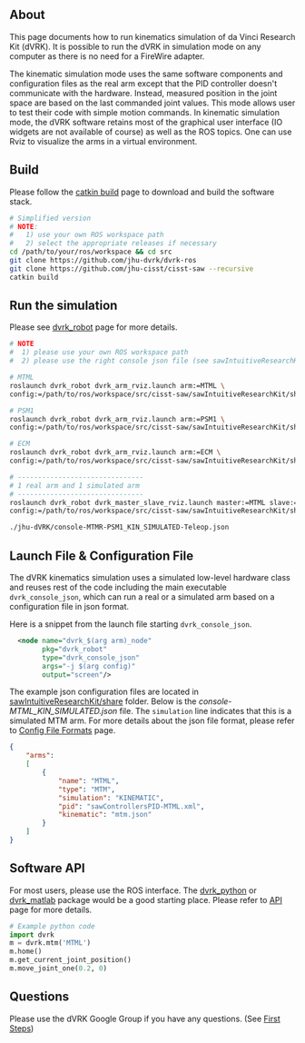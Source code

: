 ## About

This page documents how to run kinematics simulation of da Vinci Research Kit (dVRK).  It is possible to run the dVRK in simulation mode on any computer as there is no need for a FireWire adapter.

The kinematic simulation mode uses the same software components and configuration files as the real arm except that the PID controller doesn't communicate with the hardware.  Instead, measured position in the joint space are based on the last commanded joint values.  This mode allows user to test their code with simple motion commands.  In kinematic simulation mode, the dVRK software retains most of the graphical user interface (IO widgets are not available of course) as well as the ROS topics.   One can use Rviz to visualize the arms in a virtual environment.

## Build 
Please follow the [catkin build](/jhu-dvrk/sawIntuitiveResearchKit/wiki/CatkinBuild) page to download and build the software stack. 

```sh
# Simplified version 
# NOTE: 
#   1) use your own ROS workspace path
#   2) select the appropriate releases if necessary
cd /path/to/your/ros/workspace && cd src
git clone https://github.com/jhu-dvrk/dvrk-ros
git clone https://github.com/jhu-cisst/cisst-saw --recursive
catkin build
```

## Run the simulation 

Please see [dvrk_robot](/jhu-dvrk/dvrk-ros/tree/master/dvrk_robot) page for more details. 

```sh
# NOTE
#  1) please use your own ROS workspace path
#  2) please use the right console json file (see sawIntuitiveResearchKit/share foler)

# MTML
roslaunch dvrk_robot dvrk_arm_rviz.launch arm:=MTML \
config:=/path/to/ros/workspace/src/cisst-saw/sawIntuitiveResearchKit/share/console-MTML_KIN_SIMULATED.json

# PSM1 
roslaunch dvrk_robot dvrk_arm_rviz.launch arm:=PSM1 \
config:=/path/to/ros/workspace/src/cisst-saw/sawIntuitiveResearchKit/share/console-PSM1_KIN_SIMULATED.json

# ECM
roslaunch dvrk_robot dvrk_arm_rviz.launch arm:=ECM \
config:=/path/to/ros/workspace/src/cisst-saw/sawIntuitiveResearchKit/share/console-ECM_KIN_SIMULATED.json

# -------------------------------
# 1 real arm and 1 simulated arm
# -------------------------------
roslaunch dvrk_robot dvrk_master_slave_rviz.launch master:=MTML slave:=PSM1 \
config:=/path/to/ros/workspace/src/cisst-saw/sawIntuitiveResearchKit/share/jhu-dVRK/console-MTMR-PSM1_KIN_SIMULATED-Teleop.json

./jhu-dVRK/console-MTMR-PSM1_KIN_SIMULATED-Teleop.json
```

## Launch File & Configuration File
The dVRK kinematics simulation uses a simulated low-level hardware class and reuses rest of the code including the main executable `dvrk_console_json`, which can run a real or a simulated arm based on a configuration file in json format. 

Here is a snippet from the launch file starting `dvrk_console_json`.
```xml
  <node name="dvrk_$(arg arm)_node"
        pkg="dvrk_robot"
        type="dvrk_console_json"
        args="-j $(arg config)"
        output="screen"/>
```

The example json configuration files are located in [sawIntuitiveResearchKit/share](/jhu-dvrk/sawIntuitiveResearchKit/) folder. Below is the _console-MTML_KIN_SIMULATED.json_ file. The ```simulation``` line indicates that this is a simulated MTM arm. For more details about the json file format, please refer to [Config File Formats](/jhu-dvrk/sawIntuitiveResearchKit/wiki/Configuration-File-Formats) page.

```json
{
    "arms":
    [
        {
            "name": "MTML",
            "type": "MTM",
            "simulation": "KINEMATIC",
            "pid": "sawControllersPID-MTML.xml",
            "kinematic": "mtm.json"
        }
    ]
}
```

## Software API 
For most users, please use the ROS interface. The [dvrk_python](https://github.com/jhu-dvrk/dvrk-ros/tree/master/dvrk_python) or [dvrk_matlab](https://github.com/jhu-dvrk/dvrk-ros/tree/master/dvrk_matlab) package would be a good starting place. Please refer to [API](Components-APIs) page for more details. 

```python
# Example python code
import dvrk
m = dvrk.mtm('MTML')
m.home()
m.get_current_joint_position()
m.move_joint_one(0.2, 0)
```

## Questions
Please use the dVRK Google Group if you have any questions. (See [First Steps](/jhu-dvrk/sawIntuitiveResearchKit/wiki/FirstSteps))
